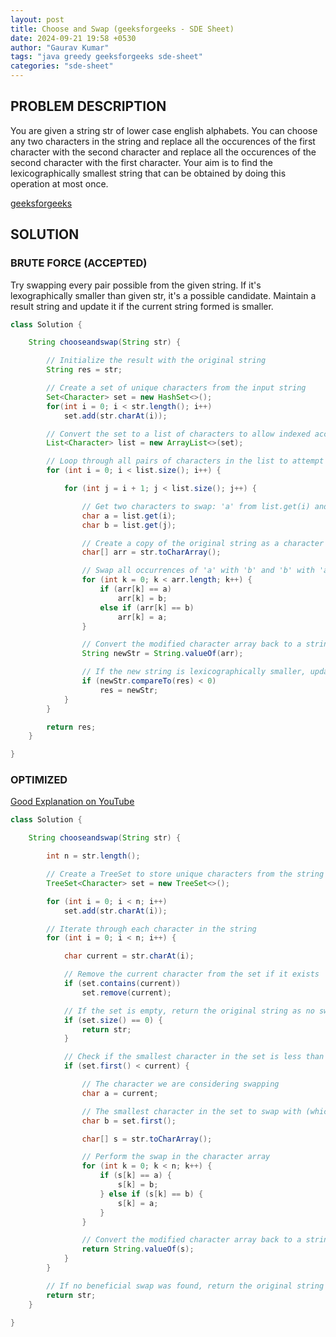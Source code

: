 ```yaml
---
layout: post
title: Choose and Swap (geeksforgeeks - SDE Sheet)
date: 2024-09-21 19:58 +0530
author: "Gaurav Kumar"
tags: "java greedy geeksforgeeks sde-sheet"
categories: "sde-sheet"
---
```


## PROBLEM DESCRIPTION

You are given a string str of lower case english alphabets. You can choose any two characters in the string and replace all the occurences of the first character with the second character and replace all the occurences of the second character with the first character. Your aim is to find the lexicographically smallest string that can be obtained by doing this operation at most once.

[geeksforgeeks](https://www.geeksforgeeks.org/problems/choose-and-swap0531/1?page=8)

## SOLUTION

### BRUTE FORCE (ACCEPTED)

Try swapping every pair possible from the given string. If it's lexographically smaller than given str, it's a possible candidate. Maintain a result string and update it if the current string formed is smaller.

```java
class Solution {

    String chooseandswap(String str) {

        // Initialize the result with the original string
        String res = str;

        // Create a set of unique characters from the input string
        Set<Character> set = new HashSet<>();
        for(int i = 0; i < str.length(); i++)
            set.add(str.charAt(i));

        // Convert the set to a list of characters to allow indexed access
        List<Character> list = new ArrayList<>(set);

        // Loop through all pairs of characters in the list to attempt swapping
        for (int i = 0; i < list.size(); i++) {

            for (int j = i + 1; j < list.size(); j++) {

                // Get two characters to swap: 'a' from list.get(i) and 'b' from list.get(j)
                char a = list.get(i);
                char b = list.get(j);

                // Create a copy of the original string as a character array for swapping
                char[] arr = str.toCharArray();

                // Swap all occurrences of 'a' with 'b' and 'b' with 'a' in the character array
                for (int k = 0; k < arr.length; k++) {
                    if (arr[k] == a)
                        arr[k] = b;
                    else if (arr[k] == b)
                        arr[k] = a;
                }

                // Convert the modified character array back to a string
                String newStr = String.valueOf(arr);

                // If the new string is lexicographically smaller, update the result
                if (newStr.compareTo(res) < 0)
                    res = newStr;
            }
        }

        return res;
    }

}
```

### OPTIMIZED

[Good Explanation on YouTube](https://www.youtube.com/watch?v=NhnsINajZRA)

```java
class Solution {

    String chooseandswap(String str) {

        int n = str.length();

        // Create a TreeSet to store unique characters from the string in sorted order
        TreeSet<Character> set = new TreeSet<>();

        for (int i = 0; i < n; i++)
            set.add(str.charAt(i));

        // Iterate through each character in the string
        for (int i = 0; i < n; i++) {

            char current = str.charAt(i);

            // Remove the current character from the set if it exists
            if (set.contains(current))
                set.remove(current);

            // If the set is empty, return the original string as no swaps can be made
            if (set.size() == 0) {
                return str;
            }

            // Check if the smallest character in the set is less than the current character
            if (set.first() < current) {

                // The character we are considering swapping
                char a = current;

                // The smallest character in the set to swap with (which is present later in the string)
                char b = set.first();

                char[] s = str.toCharArray();

                // Perform the swap in the character array
                for (int k = 0; k < n; k++) {
                    if (s[k] == a) {
                        s[k] = b;
                    } else if (s[k] == b) {
                        s[k] = a;
                    }
                }

                // Convert the modified character array back to a string and return it
                return String.valueOf(s);
            }
        }

        // If no beneficial swap was found, return the original string
        return str;
    }

}
```
